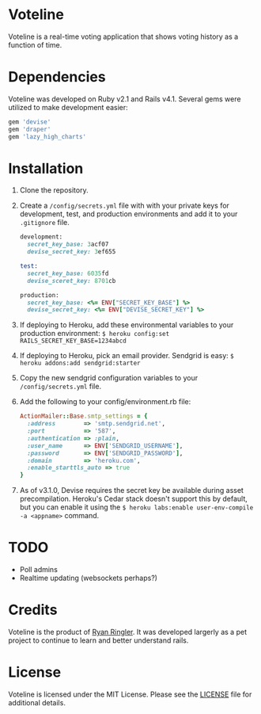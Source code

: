 Voteline
========

Voteline is a real-time voting application that shows voting history as a function of time.

Dependencies
============

Voteline was developed on Ruby v2.1 and Rails v4.1.  Several gems were utilized to make development easier:

```ruby
gem 'devise'
gem 'draper'
gem 'lazy_high_charts'
```

Installation
============

1. Clone the repository.
2. Create a `/config/secrets.yml` file with with your private keys for development, test, and production environments and add it to your `.gitignore` file.

   ```ruby
   development:
     secret_key_base: 3acf07
     devise_secret_key: 3ef655

   test:
     secret_key_base: 6035fd
     devise_sceret_key: 8701cb

   production:
     secret_key_base: <%= ENV["SECRET_KEY_BASE"] %>
     devise_secret_key: <%= ENV["DEVISE_SECRET_KEY"] %>
   ```
3. If deploying to Heroku, add these environmental variables to your production environment: `$ heroku config:set RAILS_SECRET_KEY_BASE=1234abcd`
4. If deploying to Heroku, pick an email provider. Sendgrid is easy: `$ heroku addons:add sendgrid:starter`
5. Copy the new sendgrid configuration variables to your `/config/secrets.yml` file.
6. Add the following to your config/environment.rb file:

   ```ruby
   ActionMailer::Base.smtp_settings = {
     :address        => 'smtp.sendgrid.net',
     :port           => '587',
     :authentication => :plain,
     :user_name      => ENV['SENDGRID_USERNAME'],
     :password       => ENV['SENDGRID_PASSWORD'],
     :domain         => 'heroku.com',
     :enable_starttls_auto => true
   }
   ```
7. As of v3.1.0, Devise requires the secret key be available during asset precompilation. Heroku's Cedar stack doesn't support this by default, but you can enable it using the `$ heroku labs:enable user-env-compile -a <appname>` command.

TODO
====

* Poll admins
* Realtime updating (websockets perhaps?)

Credits
=======

Voteline is the product of [Ryan Ringler](http://github.com/rringler).  It was developed largerly as a pet project to continue to learn and better understand rails.

License
=======

Voteline is licensed under the MIT License.  Please see the [LICENSE](http://github.com/rringler/voteline/LICENSE) file for additional details.
